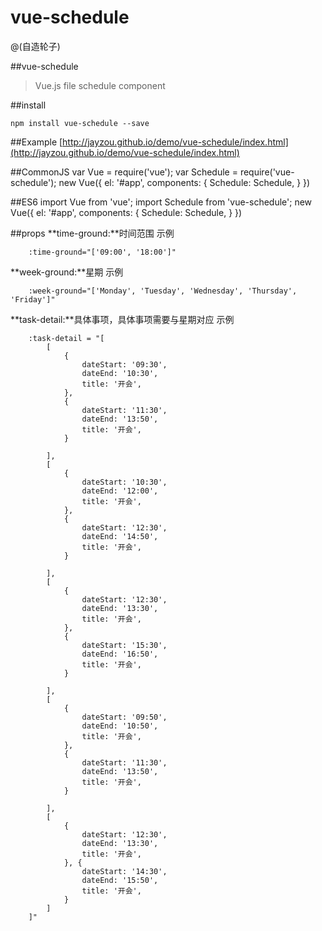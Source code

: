 # vue-schedule

@(自造轮子)

##vue-schedule
> Vue.js file schedule component

##install

    npm install vue-schedule --save

##Example
[http://jayzou.github.io/demo/vue-schedule/index.html](http://jayzou.github.io/demo/vue-schedule/index.html)

##CommonJS
	var Vue = require('vue');
	var Schedule = require('vue-schedule');
	new Vue({
	    el: '#app',
	    components: {
	        Schedule: Schedule,
	    }
	})

##ES6
	import Vue from 'vue';
	import Schedule from 'vue-schedule';
	new Vue({
	    el: '#app',
	    components: {
	        Schedule: Schedule,
	    }
	})

##props
**time-ground:**时间范围
示例	
```
	:time-ground="['09:00', '18:00']" 
```

**week-ground:**星期
示例	
```
	:week-ground="['Monday', 'Tuesday', 'Wednesday', 'Thursday', 'Friday']" 
```

**task-detail:**具体事项，具体事项需要与星期对应
示例	
```
	:task-detail = "[  
		[
			{
			    dateStart: '09:30',
			    dateEnd: '10:30',
			    title: '开会',
			}, 
			{
			    dateStart: '11:30',
			    dateEnd: '13:50',
			    title: '开会',
			}
	
		], 
		[
			{
			    dateStart: '10:30',
			    dateEnd: '12:00',
			    title: '开会',
			}, 
			{
			    dateStart: '12:30',
			    dateEnd: '14:50',
			    title: '开会',
			}
			
		], 
		[
			{
			    dateStart: '12:30',
			    dateEnd: '13:30',
			    title: '开会',
			}, 
			{
			    dateStart: '15:30',
			    dateEnd: '16:50',
			    title: '开会',
			}
		
		], 
		[
			{
			    dateStart: '09:50',
			    dateEnd: '10:50',
			    title: '开会',
			}, 
			{
			    dateStart: '11:30',
			    dateEnd: '13:50',
			    title: '开会',
			}
		
		], 
		[
			{
			    dateStart: '12:30',
			    dateEnd: '13:30',
			    title: '开会',
			}, {
			    dateStart: '14:30',
			    dateEnd: '15:50',
			    title: '开会',
			}
		]
	]"
```